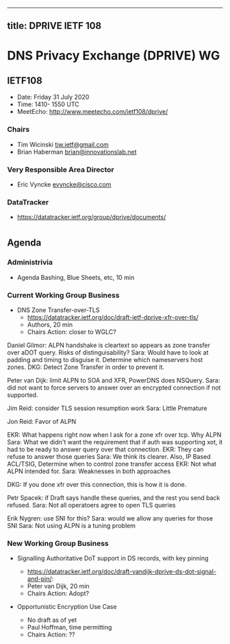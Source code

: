 
---
title: DPRIVE IETF 108
---
# DNS Privacy Exchange (DPRIVE) WG
## IETF108 

* Date: Friday 31 July 2020
* Time: 1410- 1550 UTC
* MeetEcho: http://www.meetecho.com/ietf108/dprive/

### Chairs
* Tim Wicinski tjw.ietf@gmail.com
* Brian Haberman brian@innovationslab.net

### Very Responsible Area Director
* Eric Vyncke evyncke@cisco.com

### DataTracker
* https://datatracker.ietf.org/group/dprive/documents/

#
## Agenda

### Administrivia
* Agenda Bashing, Blue Sheets, etc,  10 min

### Current Working Group Business

*   DNS Zone Transfer-over-TLS
    - https://datatracker.ietf.org/doc/draft-ietf-dprive-xfr-over-tls/
    - Authors, 20 min
    - Chairs Action: closer to WGLC?

Daniel Gilmor: ALPN handshake is cleartext so appears as zone transfer over aDOT query.  Risks of distinguisability? 
Sara: Would have to look at padding and timing to disguise it. Determine which nameservers host zones. 
DKG: Detect Zone Transfer in order to prevent it. 

Peter van Dijk: limit ALPN to SOA and XFR, PowerDNS does NSQuery. 
Sara: did not want to force servers to answer over an encrypted connection if not supported. 

Jim Reid: consider TLS session resumption work
Sara: Little Premature

Jon Reid: Favor of ALPN

EKR: What happens right now when I ask for a zone xfr over tcp. Why ALPN
Sara: What we didn't want the requirement that if auth was supporting xot, it had to be ready to answer query over that connection.
EKR: They can refuse to answer those queries
Sara: We think its clearer. Also, IP Based ACL/TSIG, Determine when to control zone transfer access
EKR: Not what ALPN intended for.
Sara: Weaknesses in both approaches

DKG: If you done xfr over this connection, this is how it is done.

Petr Spacek: if Draft says handle these queries, and the rest you send back refused. 
Sara: Not all operatoers agree to open TLS queries

Erik Nygren: use SNI for this?
Sara: would we allow any queries for those SNI
Sara: Not using ALPN is a tuning problem

### New Working Group Business

*   Signalling Authoritative DoT support in DS records, with key pinning  
    - https://datatracker.ietf.org/doc/draft-vandijk-dprive-ds-dot-signal-and-pin/:  
    - Peter van Dijk, 20 min
    - Chairs Action: Adopt?

*   Opportunistic Encryption Use Case
    - No draft as of yet
    - Paul Hoffman, time permitting
    - Chairs Action: ??

